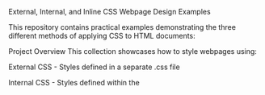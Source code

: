 External, Internal, and Inline CSS Webpage Design Examples

This repository contains practical examples demonstrating the three different methods of applying CSS to HTML documents:

Project Overview
This collection showcases how to style webpages using:

External CSS - Styles defined in a separate .css file

Internal CSS - Styles defined within the <style> tags in the HTML document

Inline CSS - Styles applied directly to HTML elements using the style attribute

Contents
/external-css - Example using external stylesheets

/internal-css - Example using internal styles

/inline-css - Example using inline styles

comparison.html - File demonstrating all three methods together

Purpose
These examples help developers understand:

The cascade and specificity in CSS

Best practices for CSS organization

When to use each method appropriately

Maintenance implications of each approach

Usage
Clone the repository

Open the HTML files in your browser

Examine the source code to see the different CSS implementation methods

Experiment with modifying the styles

Best Practices Highlighted
External CSS is recommended for most production websites

Internal CSS can be useful for small, single-page projects

Inline CSS should be used sparingly for style overrides

Contributions and improvements are welcome!
